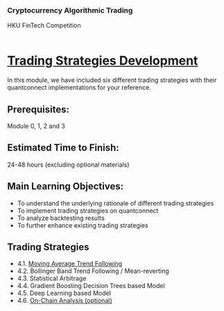 ### Cryptocurrency Algorithmic Trading
HKU FinTech Competition
<br><br>

# <ins> Trading Strategies Development <ins/>

In this module, we have included six different trading strategies with their quantconnect implementations for your reference.

## Prerequisites:
Module 0, 1, 2 and 3

## Estimated Time to Finish:
24-48 hours (excluding optional materials)

## Main Learning Objectives:

- To understand the underlying rationale of different trading strategies
- To implement trading strategies on quantconnect
- To analyze backtesting results
- To further enhance existing trading strategies

## Trading Strategies

- 4.1. [Moving Average Trend Following](<./Module_4.1_Moving_Average_Trend_Following.md>)
- 4.2. Bollinger Band Trend Following / Mean-reverting
- 4.3. Statistical Arbitrage
- 4.4. Gradient Boosting Decision Trees based Model
- 4.5. Deep Learning based Model
- 4.6. [On-Chain Analysis (optional)](<./Module_4.6_On-chain_Analysis.md>)
